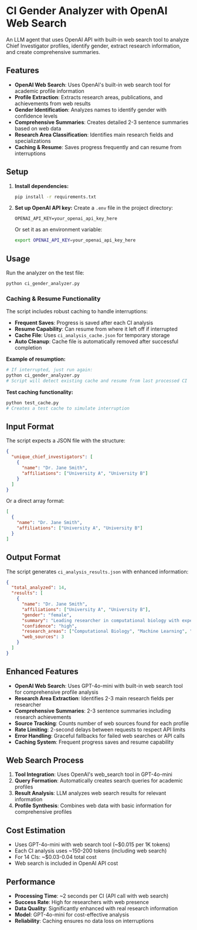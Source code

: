 # CI Gender Analyzer with OpenAI Web Search

An LLM agent that uses OpenAI API with built-in web search tool to analyze Chief Investigator profiles, identify gender, extract research information, and create comprehensive summaries.

## Features

- **OpenAI Web Search**: Uses OpenAI's built-in web search tool for academic profile information
- **Profile Extraction**: Extracts research areas, publications, and achievements from web results
- **Gender Identification**: Analyzes names to identify gender with confidence levels
- **Comprehensive Summaries**: Creates detailed 2-3 sentence summaries based on web data
- **Research Area Classification**: Identifies main research fields and specializations
- **Caching & Resume**: Saves progress frequently and can resume from interruptions

## Setup

1. **Install dependencies:**
   ```bash
   pip install -r requirements.txt
   ```

2. **Set up OpenAI API key:**
   Create a `.env` file in the project directory:
   ```
   OPENAI_API_KEY=your_openai_api_key_here
   ```
   
   Or set it as an environment variable:
   ```bash
   export OPENAI_API_KEY=your_openai_api_key_here
   ```

## Usage

Run the analyzer on the test file:
```bash
python ci_gender_analyzer.py
```

### Caching & Resume Functionality

The script includes robust caching to handle interruptions:

- **Frequent Saves**: Progress is saved after each CI analysis
- **Resume Capability**: Can resume from where it left off if interrupted
- **Cache File**: Uses `ci_analysis_cache.json` for temporary storage
- **Auto Cleanup**: Cache file is automatically removed after successful completion

**Example of resumption:**
```bash
# If interrupted, just run again:
python ci_gender_analyzer.py
# Script will detect existing cache and resume from last processed CI
```

**Test caching functionality:**
```bash
python test_cache.py
# Creates a test cache to simulate interruption
```

## Input Format

The script expects a JSON file with the structure:
```json
{
  "unique_chief_investigators": [
    {
      "name": "Dr. Jane Smith",
      "affiliations": ["University A", "University B"]
    }
  ]
}
```

Or a direct array format:
```json
[
  {
    "name": "Dr. Jane Smith",
    "affiliations": ["University A", "University B"]
  }
]
```

## Output Format

The script generates `ci_analysis_results.json` with enhanced information:
```json
{
  "total_analyzed": 14,
  "results": [
    {
      "name": "Dr. Jane Smith",
      "affiliations": ["University A", "University B"],
      "gender": "female",
      "summary": "Leading researcher in computational biology with expertise in machine learning applications for genomic analysis. Has published extensively in Nature and Science journals.",
      "confidence": "high",
      "research_areas": ["Computational Biology", "Machine Learning", "Genomics"],
      "web_sources": 3
    }
  ]
}
```

## Enhanced Features

- **OpenAI Web Search**: Uses GPT-4o-mini with built-in web search tool for comprehensive profile analysis
- **Research Area Extraction**: Identifies 2-3 main research fields per researcher
- **Comprehensive Summaries**: 2-3 sentence summaries including research achievements
- **Source Tracking**: Counts number of web sources found for each profile
- **Rate Limiting**: 2-second delays between requests to respect API limits
- **Error Handling**: Graceful fallbacks for failed web searches or API calls
- **Caching System**: Frequent progress saves and resume capability

## Web Search Process

1. **Tool Integration**: Uses OpenAI's web_search tool in GPT-4o-mini
2. **Query Formation**: Automatically creates search queries for academic profiles
3. **Result Analysis**: LLM analyzes web search results for relevant information
4. **Profile Synthesis**: Combines web data with basic information for comprehensive profiles

## Cost Estimation

- Uses GPT-4o-mini with web search tool (~$0.015 per 1K tokens)
- Each CI analysis uses ~150-200 tokens (including web search)
- For 14 CIs: ~$0.03-0.04 total cost
- Web search is included in OpenAI API cost

## Performance

- **Processing Time**: ~2 seconds per CI (API call with web search)
- **Success Rate**: High for researchers with web presence
- **Data Quality**: Significantly enhanced with real research information
- **Model**: GPT-4o-mini for cost-effective analysis
- **Reliability**: Caching ensures no data loss on interruptions
